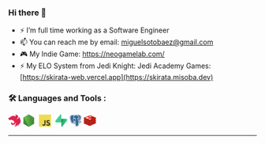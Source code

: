### Hi there 👋

- ⚡ I’m full time working as a Software Engineer
- 📫 You can reach me by email: miguelsotobaez@gmail.com
- 🎮 My Indie Game: https://neogamelab.com/
- ⚡ My ELO System from Jedi Knight: Jedi Academy Games: [https://skirata-web.vercel.app](https://skirata.misoba.dev)

### :hammer_and_wrench: Languages and Tools :

<div>
    <img src="https://github.com/devicons/devicon/blob/master/icons/nestjs/nestjs-original.svg" title="Nestjs"
        **alt="Git" width="25" height="25" />
    <img src="https://github.com/devicons/devicon/blob/master/icons/nodejs/nodejs-original.svg" title="NodeJS"
        alt="NodeJS" width="25" height="25" />&nbsp;
    <img src="https://github.com/devicons/devicon/blob/master/icons/javascript/javascript-original.svg"
        title="JavaScript" alt="JavaScript" width="25" height="25" />&nbsp;
    <img src="https://github.com/devicons/devicon/blob/master/icons/supabase/supabase-original.svg" title="Supabase"
        **alt="Supabase" width="25" height="25" />
    <img src="https://github.com/devicons/devicon/blob/master/icons/postgresql/postgresql-plain.svg" title="PostgreSQL"
        alt="PostgreSQL" width="25" height="25" />
    <img src="https://github.com/devicons/devicon/blob/master/icons/redis/redis-original.svg" title="Redis"
        **alt="Redis" width="25" height="25" />
    
</div>
<hr>




